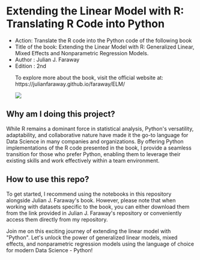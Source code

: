 # Extending the Linear Model with R: Translating R Code into Python
<ul> 
<li> Action: Translate the R code into the Python code of the following book</li>
<li> Title of the book: Extending the Linear Model with R: Generalized Linear, Mixed Effects and Nonparametric Regression Models.</li>
<li> Author : Julian J. Faraway </li>
<li> Edition : 2nd </li>
  
</p> <p> To explore more about the book, visit the official website at: https://julianfaraway.github.io/faraway/ELM/ </p>
  <img src=https://julianfaraway.github.io/faraway/ELM/elm2.jpg>
</ul>

## Why am I doing this project?
While R remains a dominant force in statistical analysis, Python's versatility, adaptability, and collaborative nature have made it the go-to language for Data Science in many companies and organizations. By offering Python implementations of the R code presented in the book, I provide a seamless transition for those who prefer Python, enabling them to leverage their existing skills and work effectively within a team environment.

## How to use this repo?
To get started, I recommend using the notebooks in this repository alongside Julian J. Faraway's book. However, please note that when working with datasets specific to the book, you can either download them from the link provided in Julian J. Faraway's repository or conveniently access them directly from my repository.

Join me on this exciting journey of extending the linear model with "Python". Let's unlock the power of generalized linear models, mixed effects, and nonparametric regression models using the language of choice for modern Data Science - Python!
